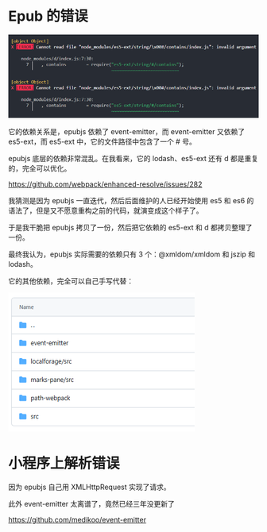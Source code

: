 # Epub 的错误

![](./img/es5-ext-string-contains.png)

它的依赖关系是，epubjs 依赖了 event-emitter，而 event-emitter 又依赖了 es5-ext，而 es5-ext 中，它的文件路径中包含了一个 # 号。

epubjs 底层的依赖非常混乱。在我看来，它的 lodash、es5-ext 还有 d 都是重复的，完全可以优化。

https://github.com/webpack/enhanced-resolve/issues/282

我猜测是因为 epubjs 一直迭代，然后后面维护的人已经开始使用 es5 和 es6 的语法了，但是又不愿意重构之前的代码，就演变成这个样子了。

于是我干脆把 epubjs 拷贝了一份，然后把它依赖的 es5-ext 和 d 都拷贝整理了一份。

最终我认为，epubjs 实际需要的依赖只有 3 个：@xmldom/xmldom 和 jszip 和 lodash。

它的其他依赖，完全可以自己手写代替：

![](./img/epub-dependency.png)

# 小程序上解析错误

因为 epubjs 自己用 XMLHttpRequest 实现了请求。

此外 event-emitter 太离谱了，竟然已经三年没更新了

https://github.com/medikoo/event-emitter
